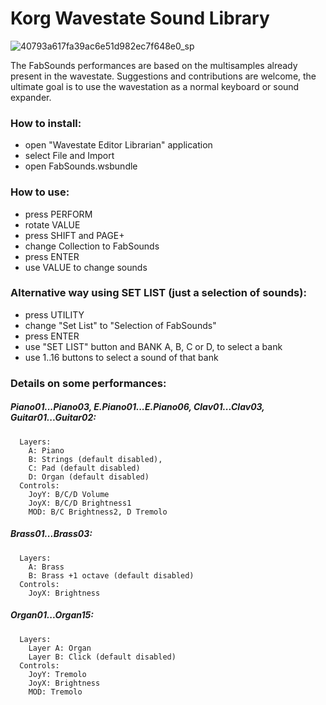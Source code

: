 # Korg Wavestate Sound Library


![40793a617fa39ac6e51d982ec7f648e0_sp](https://user-images.githubusercontent.com/9754506/184605302-be6b9593-5265-45c8-a745-7f601fc92de8.jpg)

The FabSounds performances are based on the multisamples already present in the wavestate. Suggestions and contributions are welcome, the ultimate goal is to use the wavestation as a normal keyboard or sound expander.

### How to install:
  - open "Wavestate Editor Librarian" application
  - select File and Import
  - open FabSounds.wsbundle

### How to use:
  - press PERFORM
  - rotate VALUE
  - press SHIFT and PAGE+
  - change Collection to FabSounds
  - press ENTER
  - use VALUE to change sounds

### Alternative way using SET LIST (just a selection of sounds):
  - press UTILITY
  - change "Set List" to "Selection of FabSounds"
  - press ENTER
  - use "SET LIST" button and BANK A, B, C or D, to select a bank
  - use 1..16 buttons to select a sound of that bank
  
### Details on some performances:

##### Piano01...Piano03, E.Piano01...E.Piano06, Clav01...Clav03, Guitar01...Guitar02:
```
  Layers:
    A: Piano 
    B: Strings (default disabled), 
    C: Pad (default disabled)
    D: Organ (default disabled)
  Controls:
    JoyY: B/C/D Volume
    JoyX: B/C/D Brightness1
    MOD: B/C Brightness2, D Tremolo
```
##### Brass01...Brass03:
```
  Layers:
    A: Brass
    B: Brass +1 octave (default disabled)
  Controls:
    JoyX: Brightness
```
##### Organ01...Organ15:
```
  Layers:
    Layer A: Organ
    Layer B: Click (default disabled)
  Controls:
    JoyY: Tremolo
    JoyX: Brightness
    MOD: Tremolo
```


